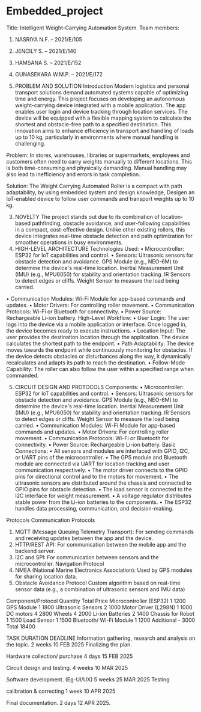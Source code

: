 # Embedded_project
Title: Intelligent Weight-Carrying Automation System.
Team members:
1.	NASRIYA N.F. – 2021/E/105
2.	JENCILY S. – 2021/E/140
3.	HAMSANA S. – 2021/E/152
4.	GUNASEKARA W.M.P.  – 2021/E/172

2.	PROBLEM AND SOLUTION
Introduction
Modern logistics and personal transport solutions demand automated systems capable of optimizing time and energy. This project focuses on developing an autonomous weight-carrying device integrated with a mobile application. The app enables user login and device tracking through location services. The device will be equipped with a flexible mapping system to calculate the shortest and obstacle-free path to a specified destination. This innovation aims to enhance efficiency in transport and handling of loads up to 10 kg, particularly in environments where manual handling is challenging.

Problem:
In stores, warehouses, libraries or supermarkets, employees and customers often need to carry weights manually to different locations. This is both time-consuming and physically demanding. Manual handling may also lead to inefficiency and errors in task completion.

Solution:
The Weight Carrying Automated Roller is a compact with path adaptability, by using embedded system and design knowledge, Desigen an IoT-enabled device to follow user commands and transport weights up to 10 kg. 

3.	NOVELTY
The project stands out due to its combination of location-based pathfinding, obstacle avoidance, and user-following capabilities in a compact, cost-effective design. Unlike other existing rollers, this device integrates real-time obstacle detection and path optimization for smoother operations in busy environments.
4.	 HIGH-LEVEL ARCHITECTURE
Technologies Used:
•	Microcontroller: ESP32 for IoT capabilities and control.
•	Sensors:
 Ultrasonic sensors for obstacle detection and avoidance.
 GPS Module (e.g., NEO-6M) to determine the device's real-time location.
 Inertial Measurement Unit (IMU) (e.g., MPU6050) for stability and orientation tracking.
 IR Sensors to detect edges or cliffs.
 Weight Sensor to measure the load being carried.



•	Communication Modules: Wi-Fi Module for app-based commands and updates.
•	Motor Drivers: For controlling roller movement.
•	Communication Protocols: Wi-Fi or Bluetooth for connectivity.
•	Power Source: Rechargeable Li-ion battery.
High-Level Workflow:
•	User Login: The user logs into the device via a mobile application or interface. Once logged in, the device becomes ready to execute instructions.
•	Location Input: The user provides the destination location through the application. The device calculates the shortest path to the endpoint.
•	Path Adaptability: The device moves towards the endpoint while continuously monitoring for obstacles. If the device detects obstacles or disturbances along the way, it dynamically recalculates and adapts its path to reach the destination.
•	Follow-Mode Capability: The roller can also follow the user within a specified range when commanded.

5.	CIRCUIT DESIGN AND PROTOCOLS
Components:
•	Microcontroller: ESP32 for IoT capabilities and control.
•	Sensors:
 Ultrasonic sensors for obstacle detection and avoidance.
 GPS Module (e.g., NEO-6M) to determine the device's real-time location.
 Inertial Measurement Unit (IMU) (e.g., MPU6050) for stability and orientation tracking.
 IR Sensors to detect edges or cliffs.
 Weight Sensor to measure the load being carried.
•	Communication Modules: Wi-Fi Module for app-based commands and updates.
•	Motor Drivers: For controlling roller movement.
•	Communication Protocols: Wi-Fi or Bluetooth for connectivity.
•	Power Source: Rechargeable Li-ion battery.
Basic Connections:
•	All sensors and modules are interfaced with GPIO, I2C, or UART pins of the microcontroller.
•	The GPS module and Bluetooth module are connected via UART for location tracking and user communication respectively.
•	The motor driver connects to the GPIO pins for directional control and to the motors for movement.
•	The ultrasonic sensors are distributed around the chassis and connected to GPIO pins for obstacle detection.
•	The load sensor is connected to the I2C interface for weight measurement.
•	A voltage regulator distributes stable power from the Li-ion batteries to the components.
•	The ESP32 handles data processing, communication, and decision-making.


Protocols
Communication Protocols
1.	MQTT (Message Queuing Telemetry Transport):
For sending commands and receiving updates between the app and the device.
2.	HTTP/REST API:
For communication between the mobile app and the backend server.
3.	I2C and SPI:
For communication between sensors and the microcontroller.
Navigation Protocol
1.	NMEA (National Marine Electronics Association):
Used by GPS modules for sharing location data.
2.	Obstacle Avoidance Protocol
Custom algorithm based on real-time sensor data (e.g., a combination of ultrasonic sensors and IMU data)

Component/Protocol	    Quantity	Total Price
Microcontroller (ESP32)	1	        1200
GPS Module            	1	        1800
Ultrasonic Sensors	    2	        1000
Motor Driver (L298N)	  1	        1000
DC motors	              4	        2800
Wheels                  4	        2000
Li-ion Batteries	      2	        1400
Chassis for Robot     	1	        1500
Load Sensor	            1	        1500
Bluetooth/ Wi-Fi Module	1	        1200
Additional	-	3000
Total 	18400


TASK	                                                             DURATION	                          DEADLINE
Information gathering, research and analysis on the topic.         2 weeks	                           10 FEB 2025
Finalizing the plan.	

Hardware collection/ purchase 	                                    4 days                             15 FEB 2025

Circuit design and testing.	                                       4 weeks	                           10 MAR 2025

Software development. (Eg-UI/UX)	                                  5 weeks	                           25 MAR 2025
Testing 

calibration & correcting	                                          1 week	                            10 APR 2025

Final documentation.	                                              2 days                           	 12 APR 2025.
